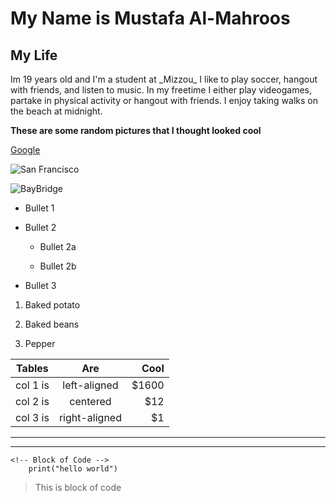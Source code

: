 

# My Name is Mustafa Al-Mahroos

## My Life

<p>Im 19 years old and I'm a student at _Mizzou_ I like to play soccer, hangout with friends, and listen to music. In my freetime I either play videogames, partake in physical activity or hangout with friends. I enjoy taking walks on the beach at midnight.</p>



**These are some random pictures that I thought looked cool** 



[Google](https://www.google.com/)





![San Francisco](https://f.dale.onl/mu/all/photos/SanFrancisco.jpg)

![BayBridge](https://f.dale.onl/mu/all/photos/BayBridge.jpg)



* Bullet 1

* Bullet 2

  * Bullet 2a

  * Bullet 2b

* Bullet 3

<!-- OL -->

1. Baked potato

2. Baked beans

3. Pepper

<!-- Table -->

| Tables   |      Are      |  Cool |
|----------|:-------------:|------:|
| col 1 is |  left-aligned | $1600 |
| col 2 is |    centered   |   $12 |
| col 3 is | right-aligned |    $1 |

<!-- Horizontal Rule -->

- - -

- - -

    <!-- Block of Code -->
        print("hello world")

> This is block of code
